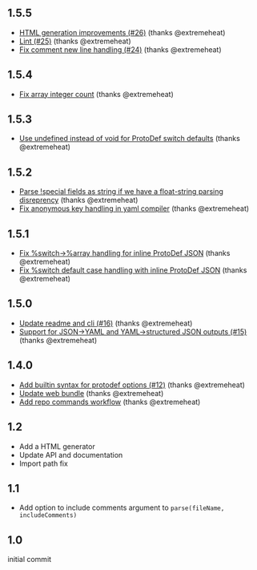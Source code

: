 ## 1.5.5
* [HTML generation improvements (#26)](https://github.com/extremeheat/protodef-yaml/commit/97f6fa74e501d3d9b8dd213c2142ec63d88ef82f) (thanks @extremeheat)
* [Lint (#25)](https://github.com/extremeheat/protodef-yaml/commit/3ca5c9f014516a6d5c5617ba20f703c32a3fb9dd) (thanks @extremeheat)
* [Fix comment new line handling (#24)](https://github.com/extremeheat/protodef-yaml/commit/fac2db80d60941c0b4a3d9812d2592bdf1cc79d2) (thanks @extremeheat)

## 1.5.4
* [Fix array integer count](https://github.com/extremeheat/protodef-yaml/commit/00190ecb59a79724a10e6d1ac4e6c8653fdf5d46) (thanks @extremeheat)

## 1.5.3
* [Use undefined instead of void for ProtoDef switch defaults](https://github.com/extremeheat/protodef-yaml/commit/855cc721b8785761411bc7c6aac6fc155612e9a6) (thanks @extremeheat)

## 1.5.2
* [Parse !special fields as string if we have a float-string parsing disreprency](https://github.com/extremeheat/protodef-yaml/commit/aecec767963b4248b41de01c652f34776ae21382) (thanks @extremeheat)
* [Fix anonymous key handling in yaml compiler](https://github.com/extremeheat/protodef-yaml/commit/39be9cf183115336fe578aa525ec424ae5b88a61) (thanks @extremeheat)

## 1.5.1
* [Fix %switch->%array handling for inline ProtoDef JSON](https://github.com/extremeheat/protodef-yaml/commit/eaabc2b3b3471da2f488f36eae183c28ed6b4d11) (thanks @extremeheat)
* [Fix %switch default case handling with inline ProtoDef JSON](https://github.com/extremeheat/protodef-yaml/commit/8aba8c76bb12b6ff2347c72d6511d8a3509b11a9) (thanks @extremeheat)

## 1.5.0
* [Update readme and cli (#16)](https://github.com/extremeheat/protodef-yaml/commit/df1567d5cbc61d51ca3488d879ca01eb6f6c701d) (thanks @extremeheat)
* [Support for JSON->YAML and YAML->structured JSON outputs (#15)](https://github.com/extremeheat/protodef-yaml/commit/fd471386c4c541dc71cb9c6daa63abda0b8ec524) (thanks @extremeheat)

## 1.4.0
* [Add builtin syntax for protodef options (#12)](https://github.com/extremeheat/protodef-yaml/commit/5d5fb3d9a293218806e92005c986da103f2a65ce) (thanks @extremeheat)
* [Update web bundle](https://github.com/extremeheat/protodef-yaml/commit/975213e7f46cde0a81ddec9c44dff26592ea773c) (thanks @extremeheat)
* [Add repo commands workflow](https://github.com/extremeheat/protodef-yaml/commit/8b1e963f463173114674bc81e3d4067b1f5bc5df) (thanks @extremeheat)

## 1.2
* Add a HTML generator
* Update API and documentation
* Import path fix

## 1.1

* Add option to include comments argument to `parse(fileName, includeComments)`

## 1.0

initial commit
